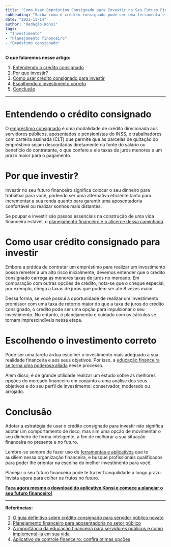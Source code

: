 ```yaml
---
title: "Como Usar Empréstimo Consignado para Investir no Seu Futuro Financeiro"
subheading: "Saiba como o crédito consignado pode ser uma ferramenta eficaz para aumentar a estabilidade e a saúde financeira dos servidores públicos."
date: "2023-11-14"
author: "Redação Konsi"
tags:
- "Investimento"
- "Planejamento financeiro"
- "Empéstimo consignado"
---
```


**O que falaremos nesse artigo:**

1. [Entendendo o crédito consignado](#section1)
2. [Por que investir?](#section2)
3. [Como usar crédito consignado para investir](#section3)
4. [Escolhendo o investimento correto](#section4)
5. [Conclusão](#section5)

---

# Entendendo o crédito consignado <a name="section1"></a>

O [empréstimo consignado](https://konsi.com.br/postagens/o-guia-definitivo-sobre-crdito-consignado-para-servidor-pblico-novato) é uma modalidade de crédito direcionada aos servidores públicos, aposentados e pensionistas do INSS, e trabalhadores com carteira assinada (CLT) que permite que as parcelas de quitação do empréstimo sejam descontadas diretamente na fonte do salário ou benefício do contratante, o que confere a ele taxas de juros menores e um prazo maior para o pagamento.

# Por que investir?<a name="section2"></a>

Investir no seu futuro financeiro significa colocar o seu dinheiro para trabalhar para você, podendo ser uma alternativa eficiente tanto para incrementar a sua renda quanto para garantir uma aposentadoria confortável ou realizar sonhos mais distantes.

Se poupar e investir são passos essenciais na construção de uma vida financeira estável, o [planejamento financeiro é o alicerce dessa caminhada](https://konsi.com.br/postagens/planejamento-financeiro-para-aposentadoria-no-setor-publico).

# Como usar crédito consignado para investir<a name="section3"></a>

Embora a prática de contratar um empréstimo para realizar um investimento possa remeter a um alto risco inicialmente, devemos entender que o crédito consignado carrega as menores taxas de juros no mercado. Em comparação com outras opções de crédito, nota-se que o cheque especial, por exemplo, chega a taxas de juros que podem ser até 8 vezes maior.

Dessa forma, se você possui a oportunidade de realizar um investimento promissor com uma taxa de retorno maior do que a taxa de juros do crédito consignado, o crédito pode ser uma opção para impulsionar o seu investimento. No entanto, o planejamento e cuidado com os cálculos se tornam imprescindíveis nessa etapa.

# Escolhendo o investimento correto<a name="section4"></a>

Pode ser uma tarefa árdua escolher o investimento mais adequado a sua realidade financeira e aos seus objetivos. Por isso, a [educação financeira se torna uma poderosa aliada](https://konsi.com.br/postagens/a-importncia-da-educao-financeira-para-servidores-pblicos-e-como-implement-la-em-sua-vida) nesse processo.

Além disso, é de grande utilidade realizar um estudo sobre as melhores opções do mercado financeiro em conjunto a uma análise dos seus objetivos e do seu perfil de investimento: conservador, moderado ou arrojado. 

# Conclusão<a name="section5"></a>

Adotar a estratégia de usar o crédito consignado para investir não significa adotar um comportamento de risco, mas sim uma opção de movimentar o seu dinheiro de forma inteligente, a fim de melhorar a sua situação financeira no presente e no futuro.

Lembre-se sempre de fazer uso de [ferramentas e aplicativos](https://konsi.com.br/postagens/aplicativo-de-controle-financeiro-confira-otimas-opcoes) que te auxiliem nessa organização financeira, e busque profissionais qualificados para poder lhe orientar na escolha do melhor investimento para você.

Planejar o seu futuro financeiro pode te trazer tranquilidade a longo prazo. Invista agora para colher os frutos no futuro.

[**Faça agora mesmo o download do aplicativo Konsi e comece a planejar o seu futuro financeiro!**](https://konsi.com.br/download-app)

---

**Referências:**

1. [O guia definitivo sobre crédito consignado para servidor público novato](https://konsi.com.br/postagens/o-guia-definitivo-sobre-crdito-consignado-para-servidor-pblico-novato)
2. [Planejamento financeiro para aposentadoria no setor público](https://konsi.com.br/postagens/planejamento-financeiro-para-aposentadoria-no-setor-publico)
3. [A importância da educação financeira para servidores públicos e como implementá-la em sua vida](https://konsi.com.br/postagens/a-importncia-da-educao-financeira-para-servidores-pblicos-e-como-implement-la-em-sua-vida)
4. [Aplicativo de controle financeiro: confira ótimas opções](https://konsi.com.br/postagens/aplicativo-de-controle-financeiro-confira-otimas-opcoes)